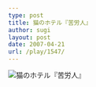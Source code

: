 ```yaml
---
type: post
title: 猫のホテル『苦労人』
author: sugi
layout: post
date: 2007-04-21
url: /play/1547/
---
```

<img src="/images/play/20070421.jpg" alt="猫のホテル『苦労人』" class="alignleft" />

